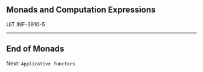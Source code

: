 <!-- .slide: data-background="#000000" -->
## Monads and Computation Expressions

UiT INF-3910-5

---

<!-- .slide: data-background="#000000" -->
## End of Monads

Next: `Applicative functors`

